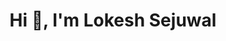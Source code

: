 <h1 align="center">Hi 👋, I'm Lokesh Sejuwal</h1>
<!-- <h3 align="center">Just a guy that likes to code.</h3> -->

